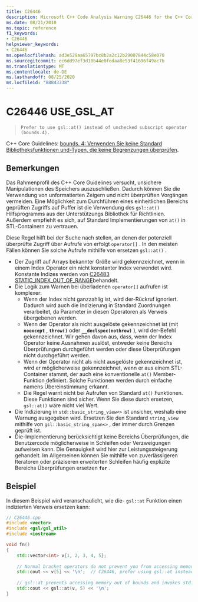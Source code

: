 ```yaml
---
title: C26446
description: Microsoft C++ Code Analysis Warning C26446 for the C++ Core Guidelines Case Bounds. 4.
ms.date: 08/21/2010
ms.topic: reference
f1_keywords:
- C26446
helpviewer_keywords:
- C26446
ms.openlocfilehash: ad3e529aa65797bc8b2a2c12b29007844c58e070
ms.sourcegitcommit: ec6dd97ef3d10b44e0fedaa8e53f41696f49ac7b
ms.translationtype: MT
ms.contentlocale: de-DE
ms.lasthandoff: 08/25/2020
ms.locfileid: "88843338"
---
```

# <a name="c26446-use_gsl_at"></a>C26446 USE_GSL_AT

> `Prefer to use gsl::at() instead of unchecked subscript operator (bounds.4).`

C++ Core Guidelines: [bounds. 4: Verwenden Sie keine Standard Bibliotheksfunktionen und-Typen, die keine Begrenzungen überprüfen](https://github.com/isocpp/CppCoreGuidelines/blob/master/CppCoreGuidelines.md#probounds-bounds-safety-profile).

## <a name="remarks"></a>Bemerkungen

Das Rahmenprofil des C++ Core Guidelines versucht, unsichere Manipulationen des Speichers auszuschließen. Dadurch können Sie die Verwendung von unformatierten Zeigern und nicht überprüften Vorgängen vermeiden. Eine Möglichkeit zum Durchführen eines einheitlichen Bereichs geprüften Zugriffs auf Puffer ist die Verwendung des `gsl::at()` Hilfsprogramms aus der Unterstützungs Bibliothek für Richtlinien. Außerdem empfiehlt es sich, auf Standard Implementierungen von `at()` in STL-Containern zu vertrauen.

Diese Regel hilft bei der Suche nach stellen, an denen der potenziell überprüfte Zugriff über Aufrufe von erfolgt `operator[]` . In den meisten Fällen können Sie solche Aufrufe mithilfe von ersetzen `gsl::at()` .

- Der Zugriff auf Arrays bekannter Größe wird gekennzeichnet, wenn in einem Index Operator ein nicht konstanter Index verwendet wird. Konstante Indizes werden von [C26483 STATIC_INDEX_OUT_OF_RANGE](c26483.md)behandelt.
- Die Logik zum Warnen bei überladenen `operator[]` aufrufen ist komplexer:
  - Wenn der Index nicht ganzzahlig ist, wird der-Rückruf ignoriert. Dadurch wird auch die Indizierung in Standard Zuordnungen verarbeitet, da Parameter in diesen Operatoren als Verweis übergebenen werden.
  - Wenn der Operator als nicht ausgelöste gekennzeichnet ist (mit **`noexcept`** , **`throw()`** oder **`__declspec(nothrow)`** ), wird der-Befehl gekennzeichnet. Wir gehen davon aus, dass, wenn der Index Operator keine Ausnahmen auslöst, entweder keine Bereichs Überprüfungen durchgeführt werden oder diese Überprüfungen nicht durchgeführt werden.
  - Wenn der Operator nicht als nicht ausgelöste gekennzeichnet ist, wird er möglicherweise gekennzeichnet, wenn er aus einem STL-Container stammt, der auch eine konventionelle `at()` Member-Funktion definiert. Solche Funktionen werden durch einfache namens Übereinstimmung erkannt.
  - Die Regel warnt nicht bei Aufrufen von Standard `at()` Funktionen. Diese Funktionen sind sicher. Wenn Sie diese durch ersetzen, `gsl::at()` wäre nicht viel Wert.
- Die Indizierung in `std::basic_string_view<>` ist unsicher, weshalb eine Warnung ausgegeben wird. Ersetzen Sie den Standard `string_view` mithilfe von `gsl::basic_string_span<>` , der immer durch Grenzen geprüft ist.
- Die-Implementierung berücksichtigt keine Bereichs Überprüfungen, die Benutzercode möglicherweise in Schleifen oder Verzweigungen aufweisen kann. Die Genauigkeit wird hier zur Leistungssteigerung gehandelt. Im Allgemeinen können Sie mithilfe von zuverlässigeren Iteratoren oder präziseren erweiterten Schleifen häufig explizite Bereichs Überprüfungen ersetzen **`for`** .

## <a name="example"></a>Beispiel

In diesem Beispiel wird veranschaulicht, wie die- `gsl::at` Funktion einen indizierten Verweis ersetzen kann:

```cpp
// C26446.cpp
#include <vector>
#include <gsl/gsl_util>
#include <iostream>

void fn()
{
    std::vector<int> v{1, 2, 3, 4, 5};
  
    // Normal bracket operators do not prevent you from accessing memory out of bounds.
    std::cout << v[5] << '\n';  // C26446, prefer using gsl::at instead of using operator[]. 
  
    // gsl::at prevents accessing memory out of bounds and invokes std::terminate on access.
    std::cout << gsl::at(v, 5) << '\n'; 
}
```
